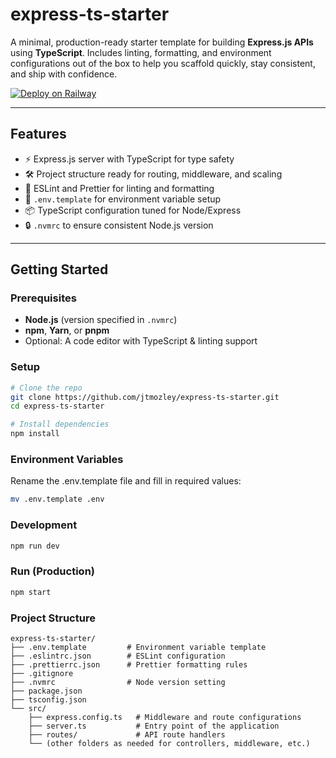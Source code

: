 # express-ts-starter

A minimal, production-ready starter template for building **Express.js APIs** using **TypeScript**. Includes linting, formatting, and environment configurations out of the box to help you scaffold quickly, stay consistent, and ship with confidence.

[![Deploy on Railway](https://railway.com/button.svg)](https://railway.com/deploy/express-ts-starter?referralCode=WTgsfh&utm_medium=integration&utm_source=template&utm_campaign=generic)

---

## Features

- ⚡️ Express.js server with TypeScript for type safety  
- 🛠 Project structure ready for routing, middleware, and scaling  
- 📏 ESLint and Prettier for linting and formatting  
- 🔑 `.env.template` for environment variable setup  
- 📦 TypeScript configuration tuned for Node/Express  
- 🔒 `.nvmrc` to ensure consistent Node.js version  

---

## Getting Started

### Prerequisites

- **Node.js** (version specified in `.nvmrc`)  
- **npm**, **Yarn**, or **pnpm**  
- Optional: A code editor with TypeScript & linting support  

### Setup

```bash
# Clone the repo
git clone https://github.com/jtmozley/express-ts-starter.git
cd express-ts-starter

# Install dependencies
npm install
```

### Environment Variables

Rename the .env.template file and fill in required values:
```bash
mv .env.template .env
```

### Development
```bash
npm run dev
```

### Run (Production)
```bash
npm start
```

### Project Structure
```text
express-ts-starter/
├── .env.template         # Environment variable template
├── .eslintrc.json        # ESLint configuration
├── .prettierrc.json      # Prettier formatting rules
├── .gitignore
├── .nvmrc                # Node version setting
├── package.json
├── tsconfig.json
└── src/
    ├── express.config.ts   # Middleware and route configurations 
    ├── server.ts           # Entry point of the application
    ├── routes/             # API route handlers
    └── (other folders as needed for controllers, middleware, etc.)
```

